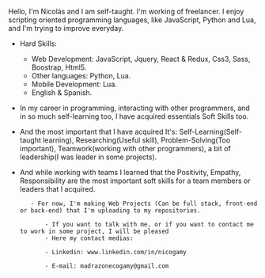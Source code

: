 Hello, I'm Nicolás and I am self-taught. I'm working of freelancer.
I enjoy scripting oriented programming languages, like JavaScript, Python and Lua, and I'm trying to improve everyday.

- Hard Skills:
    - Web Development: JavaScript, Jquery, React & Redux, Css3, Sass, Boostrap, Html5.
    - Other languages: Python, Lua.
    - Mobile Development: Lua.
    - English & Spanish.


- In my career in programming, interacting with other programmers, and in so much self-learning too, I have acquired essentials Soft Skills too.
- And the most important that I have acquired It's: Self-Learning(Self-taught learning), Researching(Useful skill), Problem-Solving(Too important), Teamwork(working with other programmers), a bit of leadership(I was leader in some projects).
- And while working with teams I learned that the Positivity, Empathy, Responsibility are the most important soft skills for a team members or leaders that I acquired.
                                              
                                              
         - For now, I'm making Web Projects (Can be full stack, front-end or back-end) that I'm uploading to my repositories.
             
             - If you want to talk with me, or if you want to contact me to work in some project, I will be pleased
             - Here my contact medias: 
             
             - Linkedin: www.linkedin.com/in/nicogamy

             - E-mail: madrazonecogamy@gmail.com
